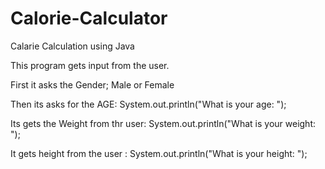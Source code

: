 # Calorie-Calculator
Calarie Calculation using Java

This program gets input from the user.

First it asks the Gender; Male or Female

Then its asks for the AGE: 
  System.out.println("What is your age: ");

Its gets the Weight from thr user:
  System.out.println("What is your weight: ");
  
It gets height from the user :
   System.out.println("What is your height: ");
